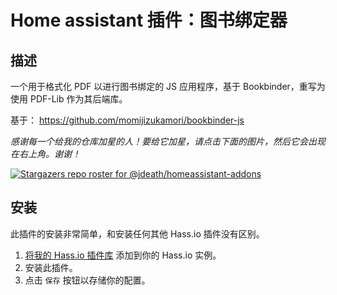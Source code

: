 # Home assistant 插件：图书绑定器

## 描述
一个用于格式化 PDF 以进行图书绑定的 JS 应用程序，基于 Bookbinder，重写为使用 PDF-Lib 作为其后端库。

基于： https://github.com/momijizukamori/bookbinder-js

_感谢每一个给我的仓库加星的人！要给它加星，请点击下面的图片，然后它会出现在右上角。谢谢！_

[![Stargazers repo roster for @jdeath/homeassistant-addons](https://reporoster.com/stars/jdeath/homeassistant-addons)](https://github.com/jdeath/homeassistant-addons/stargazers)


## 安装

此插件的安装非常简单，和安装任何其他 Hass.io 插件没有区别。

1. [将我的 Hass.io 插件库][repository] 添加到你的 Hass.io 实例。
1. 安装此插件。
1. 点击 `保存` 按钮以存储你的配置。

[repository]: https://github.com/jdeath/homeassistant-addons